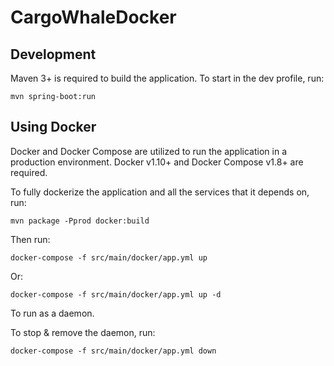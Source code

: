 # CargoWhaleDocker

## Development

Maven 3+ is required to build the application.
To start in the dev profile, run:

    mvn spring-boot:run

## Using Docker

Docker and Docker Compose are utilized to run the application in a production environment.
Docker v1.10+ and Docker Compose v1.8+ are required.

To fully dockerize the application and all the services that it depends on, run:

    mvn package -Pprod docker:build

Then run:

    docker-compose -f src/main/docker/app.yml up
    
Or:

    docker-compose -f src/main/docker/app.yml up -d
    
To run as a daemon.

To stop & remove the daemon, run:

    docker-compose -f src/main/docker/app.yml down
